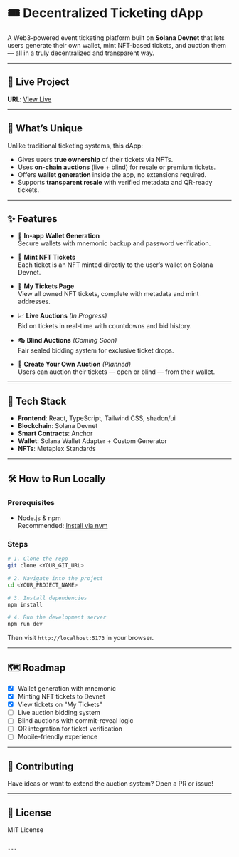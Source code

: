 
# 🎟️ Decentralized Ticketing dApp

A Web3-powered event ticketing platform built on **Solana Devnet** that lets users generate their own wallet, mint NFT-based tickets, and auction them — all in a truly decentralized and transparent way.

---

## 🚀 Live Project

**URL**: [View Live](https://block-tix.vercel.app/)

---

## 🧠 What’s Unique

Unlike traditional ticketing systems, this dApp:
- Gives users **true ownership** of their tickets via NFTs.
- Uses **on-chain auctions** (live + blind) for resale or premium tickets.
- Offers **wallet generation** inside the app, no extensions required.
- Supports **transparent resale** with verified metadata and QR-ready tickets.

---

## ✨ Features

- 🔐 **In-app Wallet Generation**  
  Secure wallets with mnemonic backup and password verification.

- 🎫 **Mint NFT Tickets**  
  Each ticket is an NFT minted directly to the user’s wallet on Solana Devnet.

- 📁 **My Tickets Page**  
  View all owned NFT tickets, complete with metadata and mint addresses.

- 📈 **Live Auctions** *(In Progress)*  
  Bid on tickets in real-time with countdowns and bid history.

- 🎭 **Blind Auctions** *(Coming Soon)*  
  Fair sealed bidding system for exclusive ticket drops.

- 🎨 **Create Your Own Auction** *(Planned)*  
  Users can auction their tickets — open or blind — from their wallet.

---

## 🧰 Tech Stack

- **Frontend**: React, TypeScript, Tailwind CSS, shadcn/ui
- **Blockchain**: Solana Devnet
- **Smart Contracts**: Anchor
- **Wallet**: Solana Wallet Adapter + Custom Generator
- **NFTs**: Metaplex Standards

---

## 🛠 How to Run Locally

### Prerequisites

- Node.js & npm  
  Recommended: [Install via nvm](https://github.com/nvm-sh/nvm)

### Steps

```bash
# 1. Clone the repo
git clone <YOUR_GIT_URL>

# 2. Navigate into the project
cd <YOUR_PROJECT_NAME>

# 3. Install dependencies
npm install

# 4. Run the development server
npm run dev
```

Then visit `http://localhost:5173` in your browser.

---

## 🗺️ Roadmap

- [x] Wallet generation with mnemonic
- [x] Minting NFT tickets to Devnet
- [x] View tickets on "My Tickets"
- [ ] Live auction bidding system
- [ ] Blind auctions with commit-reveal logic
- [ ] QR integration for ticket verification
- [ ] Mobile-friendly experience

---

## 🤝 Contributing

Have ideas or want to extend the auction system? Open a PR or issue!

---

## 🧾 License

MIT License
```

---

